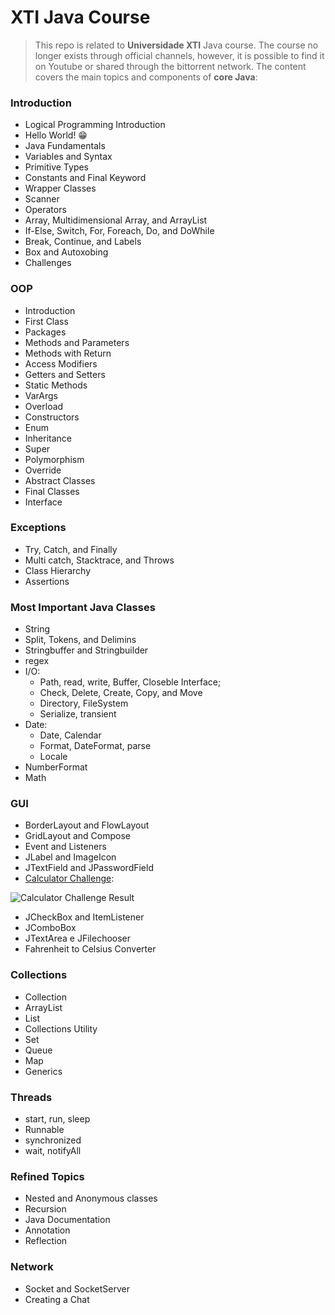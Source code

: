 # XTI Java Course

> This repo is related to **Universidade XTI** Java course. 
The course no longer exists through official channels, however, it is possible to find it on Youtube or shared through the bittorrent network.
>The content covers the main topics and components of **core Java**: 

### Introduction
* Logical Programming Introduction
* Hello World! 😁
* Java Fundamentals
* Variables and Syntax
* Primitive Types
* Constants and Final Keyword
* Wrapper Classes
* Scanner
* Operators
* Array, Multidimensional Array, and ArrayList
* If-Else, Switch, For, Foreach, Do, and DoWhile
* Break, Continue, and Labels
* Box and Autoxobing
* Challenges

### OOP
* Introduction
* First Class
* Packages
* Methods and Parameters
* Methods with Return
* Access Modifiers
* Getters and Setters
* Static Methods
* VarArgs
* Overload
* Constructors
* Enum
* Inheritance
* Super
* Polymorphism
* Override
* Abstract Classes
* Final Classes
* Interface

### Exceptions
* Try, Catch, and Finally
* Multi catch, Stacktrace, and Throws
* Class Hierarchy
* Assertions

### Most Important Java Classes
* String
* Split, Tokens, and Delimins
* Stringbuffer and Stringbuilder
* regex
* I/O: 
	* Path, read, write, Buffer, Closeble Interface; 
	* Check, Delete, Create, Copy, and Move
	* Directory, FileSystem
	* Serialize, transient
* Date:
	* Date, Calendar
	* Format, DateFormat, parse
	* Locale
* NumberFormat
* Math

### GUI
* BorderLayout and FlowLayout
* GridLayout and Compose
* Event and Listeners
* JLabel and ImageIcon
* JTextField and JPasswordField
* [Calculator Challenge](https://github.com/erickapsilva1/xti-java-course/blob/master/src/br/com/xti/gui/CalculatorChallenge.java):

![Calculator Challenge Result](https://media0.giphy.com/media/v1.Y2lkPTc5MGI3NjExNzRwejNpYjIzYmU2Y3ZldTMzNHgxMHBla3RvNzU3cjVuZ3I3YXNqaSZlcD12MV9pbnRlcm5hbF9naWZfYnlfaWQmY3Q9Zw/g9f3HsP9CbBj9sdNe9/giphy.gif)

* JCheckBox and ItemListener
* JComboBox
* JTextArea e JFilechooser
* Fahrenheit to Celsius Converter

### Collections
* Collection<String>
* ArrayList
* List
* Collections Utility
* Set
* Queue
* Map
* Generics

### Threads
* start, run, sleep
* Runnable
* synchronized
* wait, notifyAll


### Refined Topics
* Nested and Anonymous classes
* Recursion
* Java Documentation
* Annotation
* Reflection

### Network
* Socket and SocketServer
* Creating a Chat